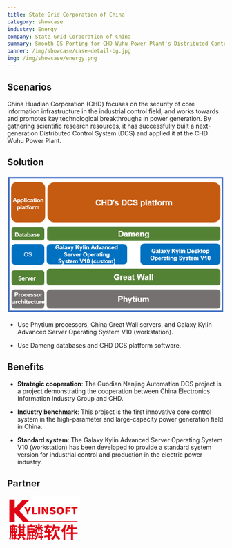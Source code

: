 ```yaml
---
title: State Grid Corporation of China
category: showcase
industry: Energy
company: State Grid Corporation of China
summary: Smooth OS Porting for CHD Wuhu Power Plant's Distributed Control System
banner: /img/showcase/case-detail-bg.jpg
img: /img/showcase/energy.png
---
```


<div class="markdown">

## **Scenarios**

China Huadian Corporation (CHD) focuses on the security of core information infrastructure in the industrial control field, and works towards and promotes key technological breakthroughs in power generation. By gathering scientific research resources, it has successfully built a next-generation Distributed Control System (DCS) and applied it at the CHD Wuhu Power Plant.

## **Solution**

<div align="center" class="case-img"><img src="./e3.png"/></div>

- Use Phytium processors, China Great Wall servers, and Galaxy Kylin Advanced Server Operating System V10 (workstation).

- Use Dameng databases and CHD DCS platform software.

## **Benefits**

- **Strategic cooperation**: The Guodian Nanjing Automation DCS project is a project demonstrating the cooperation between China Electronics Information Industry Group and CHD.

- **Industry benchmark**: This project is the first innovative core control system in the high-parameter and large-capacity power generation field in China.

- **Standard system**: The Galaxy Kylin Advanced Server Operating System V10 (workstation) has been developed to provide a standard system version for industrial control and production in the electric power industry.

## Partner

<div ><img src="./qiling.png"/></div>

</div>